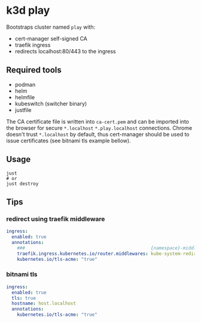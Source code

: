 # k3d play

Bootstraps cluster named `play` with:

  - cert-manager self-signed CA
  - traefik ingress
  - redirects localhost:80/443 to the ingress

## Required tools

 - podman
 - helm
 - helmfile
 - kubeswitch (switcher binary)
 - justfile

The CA certificate file is written into `ca-cert.pem` and can be imported into the browser for secure `*.localhost` `*.play.localhost` connections. Chrome doesn't trust `*.localhost` by default, thus cert-manager should be used to issue certificates (see bitnami tls example bellow).

## Usage

```shell
just
# or
just destroy
```

## Tips

### redirect using traefik middleware

```yaml
ingress:
  enabled: true
  annotations:
    ###                                               {namespace}-middleware-name@provider
    traefik.ingress.kubernetes.io/router.middlewares: kube-system-redirect-to-https@kubernetescrd
    kubernetes.io/tls-acme: "true"
```

### bitnami tls

```yaml
ingress:
  enabled: true
  tls: true
  hostname: host.localhost
  annotations:
    kubernetes.io/tls-acme: "true"
```
